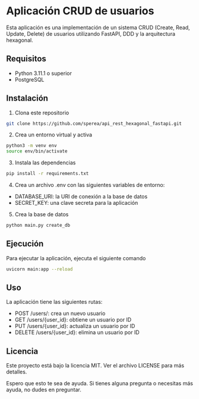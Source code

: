 # Aplicación CRUD de usuarios

Esta aplicación es una implementación de un sistema CRUD (Create, Read, Update, Delete) de usuarios utilizando FastAPI, DDD y la arquitectura hexagonal.

## Requisitos

- Python 3.11.1 o superior
- PostgreSQL

## Instalación

1. Clona este repositorio
```bash
git clone https://github.com/sperea/api_rest_hexagonal_fastapi.git
```

2. Crea un entorno virtual y activa
```bash
python3 -m venv env
source env/bin/activate
```

3. Instala las dependencias
```bash
pip install -r requirements.txt
```

4. Crea un archivo .env con las siguientes variables de entorno:

* DATABASE_URI: la URI de conexión a la base de datos
* SECRET_KEY: una clave secreta para la aplicación

5. Crea la base de datos

```bash
python main.py create_db
```

## Ejecución
Para ejecutar la aplicación, ejecuta el siguiente comando

```bash
uvicorn main:app --reload
```

## Uso
La aplicación tiene las siguientes rutas:

* POST /users/: crea un nuevo usuario
* GET /users/{user_id}: obtiene un usuario por ID
* PUT /users/{user_id}: actualiza un usuario por ID
* DELETE /users/{user_id}: elimina un usuario por ID

## Licencia
Este proyecto está bajo la licencia MIT. Ver el archivo LICENSE para más detalles.

Espero que esto te sea de ayuda. Si tienes alguna pregunta o necesitas más ayuda, no dudes en preguntar.